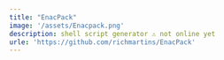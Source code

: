 ```yaml
---
title: "EnacPack"
image: '/assets/Enacpack.png'
description: shell script generator ⚠️ not online yet
urle: 'https://github.com/richmartins/EnacPack'
---
```

